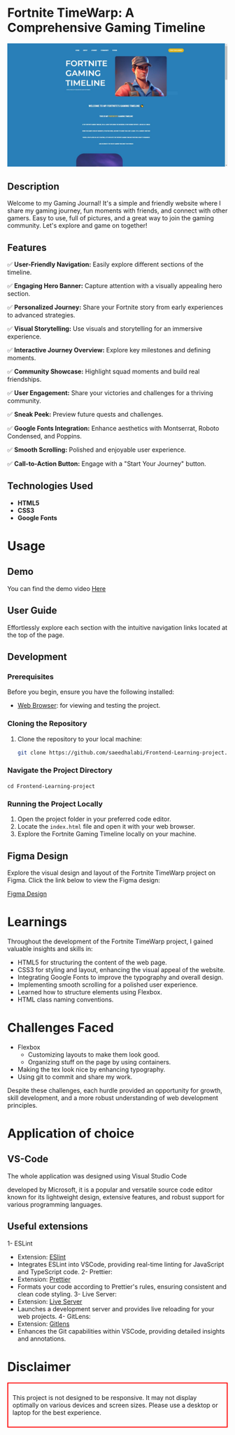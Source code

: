 
# Fortnite TimeWarp: A Comprehensive Gaming Timeline

![Project Showcase](github-readme-pic.JPG)


## Description
Welcome to my Gaming Journal! It's a simple and friendly website where I share my gaming journey, fun moments with friends, and connect with other gamers. Easy to use, full of pictures, and a great way to join the gaming community. Let's explore and game on together!

## Features

✅ **User-Friendly Navigation:** Easily explore different sections of the timeline.

✅ **Engaging Hero Banner:** Capture attention with a visually appealing hero section.

✅ **Personalized Journey:** Share your Fortnite story from early experiences to advanced strategies.

✅ **Visual Storytelling:** Use visuals and storytelling for an immersive experience.

✅ **Interactive Journey Overview:** Explore key milestones and defining moments.

✅ **Community Showcase:** Highlight squad moments and build real friendships.

✅ **User Engagement:** Share your victories and challenges for a thriving community.

✅ **Sneak Peek:** Preview future quests and challenges.

✅ **Google Fonts Integration:** Enhance aesthetics with Montserrat, Roboto Condensed, and Poppins.

✅ **Smooth Scrolling:** Polished and enjoyable user experience.

✅ **Call-to-Action Button:** Engage with a "Start Your Journey" button.

## Technologies Used

- **HTML5** 
- **CSS3**
- **Google Fonts**

# Usage

## Demo
You can find the demo video <a href="https://youtu.be/_aj4C3FqsgI?si=pv6NSOmaL4P7dvUr" target=_blank>Here</a>

## User Guide
Effortlessly explore each section with the intuitive navigation links located at the top of the page.

## Development

### Prerequisites
Before you begin, ensure you have the following installed:

- [Web Browser](https://www.google.com/chrome/): for viewing and testing the project.

### Cloning the Repository
1. Clone the repository to your local machine:
   ```bash
   git clone https://github.com/saeedhalabi/Frontend-Learning-project.git

### Navigate the Project Directory
<code>cd Frontend-Learning-project</code>

### Running the Project Locally
1. Open the project folder in your preferred code editor.
2. Locate the <code>index.html</code> file and open it with your web browser.
3. Explore the Fortnite Gaming Timeline locally on your machine.

## Figma Design

Explore the visual design and layout of the Fortnite TimeWarp project on Figma. Click the link below to view the Figma design:

[Figma Design](https://www.figma.com/file/XTIleSMn2OMkGh9xuMqbsb/Fortnite-Gaming-Timeline?type=design&node-id=0%3A1&mode=design&t=0ID5rD3RGKTEf5Ee-1)

# Learnings
Throughout the development of the Fortnite TimeWarp project, I gained valuable insights and skills in:

- HTML5 for structuring the content of the web page.
- CSS3 for styling and layout, enhancing the visual appeal of the website.
- Integrating Google Fonts to improve the typography and overall design.
- Implementing smooth scrolling for a polished user experience.
- Learned how to structure elements using Flexbox.
- HTML class naming conventions.

# Challenges Faced
- Flexbox
  - Customizing layouts to make them look good.
  - Organizing stuff on the page by using containers.
- Making the tex look nice by enhancing typography.
- Using git to commit and share my work.

 Despite these challenges, each hurdle provided an opportunity for growth, skill development, and a more robust understanding of web development principles.

 # Application of choice

 ## VS-Code
 The whole application was designed using Visual Studio Code

 developed by Microsoft, it is a popular and versatile source code editor known for its lightweight design, extensive features, and robust support for various programming languages.

 ## Useful extensions
 1- ESLint
   - Extension: <a href="https://marketplace.visualstudio.com/items?itemName=dbaeumer.vscode-eslint">ESlint</a>
   - Integrates ESLint into VSCode, providing real-time linting for JavaScript and TypeScript code.
 2- Prettier:
   - Extension: <a href="https://marketplace.visualstudio.com/items?itemName=esbenp.prettier-vscode">Prettier</a>
   - Formats your code according to Prettier's rules, ensuring consistent and clean code styling.
 3- Live Server:
   - Extension: <a href="https://marketplace.visualstudio.com/items?itemName=ritwickdey.LiveServer">Live Server</a>
   - Launches a development server and provides live reloading for your web projects.
 4- GitLens:
   - Extension: <a href="https://marketplace.visualstudio.com/items?itemName=eamodio.gitlens">Gitlens</a>
   - Enhances the Git capabilities within VSCode, providing detailed insights and annotations.
  
# Disclaimer

<div style="border: 2px solid red; padding: 10px;" class="disclaimer">

This project is not designed to be responsive. It may not display optimally on various devices and screen sizes. Please use a desktop or laptop for the best experience.

</div>
